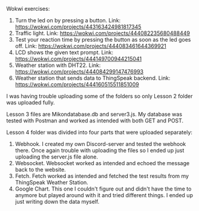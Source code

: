 Wokwi exercises:
1. Turn the led on by pressing a button. Link: https://wokwi.com/projects/443163424981817345
2. Traffic light. Link: https://wokwi.com/projects/444082235680488449
3. Test your reaction time by pressing the button as soon as the led goes off. Link: https://wokwi.com/projects/444083461644369921
4. LCD shows the given text prompt. Link: https://wokwi.com/projects/444149700944215041
5. Weather station with DHT22. Link: https://wokwi.com/projects/444084299147476993
6. Weather station that sends data to ThingSpeak backend. Link: https://wokwi.com/projects/444160515511851009

I was having trouble uploading some of the folders so only Lesson 2 folder was uploaded fully.

Lesson 3 files are Mikondatabase.db and server3.js.
My database was tested with Postman and worked as intended with both GET and POST.

Lesson 4 folder was divided into four parts that were uploaded separately:
1. Webhook. I created my own Discord-server and tested the webhook there. Once again trouble with uploading the files so I ended up just uploading the server.js file alone.
2. Websocket. Websocket worked as intended and echoed the message back to the website.
3. Fetch. Fetch worked as intended and fetched the test results from my ThingSpeak Weather Station.
4. Google Chart. This one I couldn't figure out and didn't have the time to anymore but played around with it and tried different things. I ended up just writing down the data myself.

